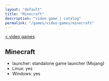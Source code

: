 ```yaml
---
layout: "default"
title: "Minecraft"
description: "video game | catalog"
permalink: "/games/video-games/minecraft"
---
```

[< video games](index.md)

## Minecraft

- launcher: standalone game launcher (Mojang)
- Linux: yes
- Windows: yes
